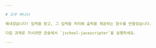 ```yaml
---

# 오우 바나나

해내셨습니다! 입력을 받고, 그 입력을 처리해 출력을 제공하는 함수를 만들었습니다.

다음 과제로 가시려면 콘솔에서 `jschool-javascripter`을 실행하세요.

---
```

